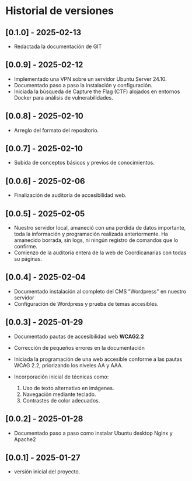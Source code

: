 # Historial de versiones

## [0.1.0] - 2025-02-13
- Redactada la documentación de GIT

## [0.0.9] - 2025-02-12
- Implementado una VPN sobre un servidor Ubuntu Server 24.10.
- Documentado paso a paso la instalación y configuración.
- Iniciada la búsqueda de Capture the Flag (CTF) alojados en entornos Docker para análisis de vulnerabilidades.

## [0.0.8] - 2025-02-10
- Arreglo del formato del repositorio.

## [0.0.7] - 2025-02-10
- Subida de conceptos básicos y previos de conocimientos.

## [0.0.6] - 2025-02-06
- Finalización de auditoría de accesibilidad web.

## [0.0.5] - 2025-02-05
- Nuestro servidor local, amaneció con una perdida de datos importante, toda la información y programación realizada anteriormente. Ha amanecido borrada, sin  logs, ni ningún registro de comandos que lo confirme.
- Comienzo de la auditoria entera de la web de Coordicanarias con todas su páginas.

## [0.0.4] - 2025-02-04
- Documentado instalación al completo del CMS "Wordpress" en nuestro servidor
- Configuración de Wordpress y prueba de temas accesibles.

## [0.0.3] - 2025-01-29
- Documentado pautas de accesibilidad web **WCAG2.2**
- Corrección de pequeños errores en la documentación
- Iniciada la programación de una web accesible conforme a las pautas WCAG 2.2, priorizando los niveles AA y AAA.

- Incorporación inicial de técnicas como:
  1. Uso de texto alternativo en imágenes.
  2. Navegación mediante teclado.
  3. Contrastes de color adecuados.

## [0.0.2] - 2025-01-28
- Documentado paso a paso como instalar Ubuntu desktop Nginx y Apache2

## [0.0.1] - 2025-01-27
- versión inicial del proyecto.
